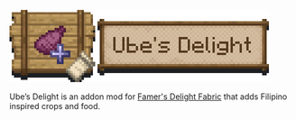 ![banner](banner.png)

Ube’s Delight is an addon mod for [Famer's Delight Fabric](https://modrinth.com/mod/farmers-delight-fabric) that adds Filipino inspired crops and food.
